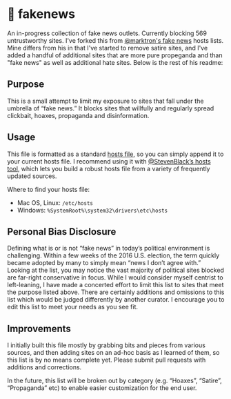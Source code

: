 # 🙈 fakenews
An in-progress collection of fake news outlets. Currently blocking 569 untrustworthy sites.  I've forked this from [@marktron's fake news](https://github.com/marktron/fakenews) hosts lists. Mine differs from his in that I've started to remove satire sites, and I've added a handful of additional sites that are more pure propeganda and than "fake news" as well as additional hate sites.  Below is the rest of his readme:

## Purpose
This is a small attempt to limit my exposure to sites that fall under the umbrella of “fake news.” It blocks sites that willfully and regularly spread clickbait, hoaxes, propaganda and disinformation.

## Usage
This file is formatted as a standard [hosts file](https://en.wikipedia.org/wiki/Hosts_(file)), so you can simply append it to your current hosts file. I recommend using it with [@StevenBlack’s hosts tool](https://github.com/StevenBlack/hosts), which lets you build a robust hosts file from a variety of frequently updated sources.

Where to find your hosts file:
- Mac OS, Linux: `/etc/hosts`
- Windows: `%SystemRoot%\system32\drivers\etc\hosts`

## Personal Bias Disclosure
Defining what is or is not “fake news” in today’s political environment is challenging. Within a few weeks of the 2016 U.S. election, the term quickly became adopted by many to simply mean “news I don’t agree with.” Looking at the list, you may notice the vast majority of political sites blocked are far-right conservative in focus. While I would consider myself centrist to left-leaning, I have made a concerted effort to limit this list to sites that meet the purpose listed above. There are certainly additions and omissions to this list which would be judged differently by another curator. I encourage you to edit this list to meet your needs as you see fit.

## Improvements
I initially built this file mostly by grabbing bits and pieces from various sources, and then adding sites on an ad-hoc basis as I learned of them, so this list is by no means complete yet. Please submit pull requests with additions and corrections.

In the future, this list will be broken out by category (e.g. “Hoaxes”, “Satire”, “Propaganda” etc) to enable easier customization for the end user.
